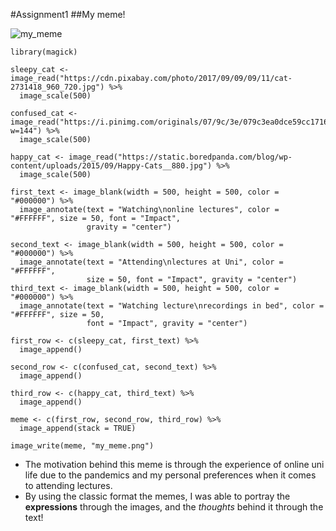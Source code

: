 #Assignment1
##My meme!

![my_meme](https://user-images.githubusercontent.com/102283151/159869815-51c411e6-f319-43d4-be22-63596c7739a3.png)
```
library(magick)

sleepy_cat <- image_read("https://cdn.pixabay.com/photo/2017/09/09/09/11/cat-2731418_960_720.jpg") %>% 
  image_scale(500)

confused_cat <- image_read("https://i.pinimg.com/originals/07/9c/3e/079c3ea0dce59cc171629800294b0f3d.jpg?w=144") %>% 
  image_scale(500)

happy_cat <- image_read("https://static.boredpanda.com/blog/wp-content/uploads/2015/09/Happy-Cats__880.jpg") %>% 
  image_scale(500)

first_text <- image_blank(width = 500, height = 500, color = "#000000") %>% 
  image_annotate(text = "Watching\nonline lectures", color = "#FFFFFF", size = 50, font = "Impact", 
                 gravity = "center")

second_text <- image_blank(width = 500, height = 500, color = "#000000") %>% 
  image_annotate(text = "Attending\nlectures at Uni", color = "#FFFFFF", 
                 size = 50, font = "Impact", gravity = "center")
third_text <- image_blank(width = 500, height = 500, color = "#000000") %>% 
  image_annotate(text = "Watching lecture\nrecordings in bed", color = "#FFFFFF", size = 50, 
                 font = "Impact", gravity = "center")

first_row <- c(sleepy_cat, first_text) %>%
  image_append()

second_row <- c(confused_cat, second_text) %>%
  image_append()

third_row <- c(happy_cat, third_text) %>%
  image_append()

meme <- c(first_row, second_row, third_row) %>% 
  image_append(stack = TRUE)

image_write(meme, "my_meme.png")
```
* The motivation behind this meme is through the experience of online uni life due to the pandemics and my personal preferences when it comes to attending lectures.
* By using the classic format the memes, I was able to portray the **expressions** through the images, and the *thoughts* behind it through the text!
